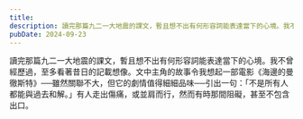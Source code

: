 ```yaml
---
title: 
description: 讀完那篇九二一大地震的課文，暫且想不出有何形容詞能表達當下的心境。我不曾經歷過，至多看著昔日的記載想像。文中主角的故事令……
pubDate: 2024-09-23
---
```


讀完那篇九二一大地震的課文，暫且想不出有何形容詞能表達當下的心境。我不曾經歷過，至多看著昔日的記載想像。文中主角的故事令我想起一部電影《海邊的曼徹斯特》──雖然關聯不大，但它的劇情值得細細品味──引出一句：「不是所有人都能與過去和解。」有人走出傷痛，或並肩而行，然而有時那間阻礙，甚至不包含出口。
